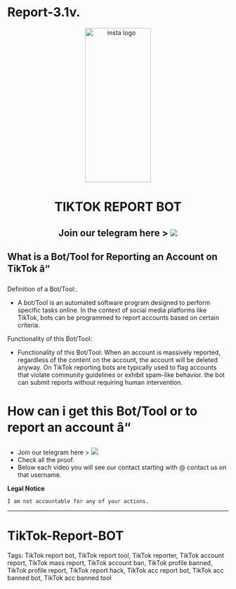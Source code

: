 # Report-3.1v.
<p align="center"><img src="logo.png" width="150px" height="350px" alt="insta logo"></p>

<h1 align="center">TIKTOK REPORT BOT</h1>
<h2 align="center">Join our telegram here > <a href="https://tinyurl.com/3a9d2kp4"><img src="https://img.shields.io/badge/Telegram-2CA5E0?style=for-the-badge&logo=telegram&logoColor=white"></a></h2>

## What is a Bot/Tool for Reporting an Account on TikTok â“
   Definition of a Bot/Tool:.
  * <p>A bot/Tool is an automated software program designed to perform specific tasks online. In the context of social media platforms like TikTok, bots can be programmed to report accounts based on certain criteria.</p>
   Functionality of this Bot/Tool: 
* <p>Functionality of this Bot/Tool: When an account is massively reported, regardless of the content on the account, the account will be deleted anyway. On TikTok reporting bots are typically used to flag accounts that violate community guidelines or exhibit spam-like behavior. the bot can submit reports without requiring human intervention.</p>


# How can i get this Bot/Tool or to report an account â“
  * Join our telegram here > <a href="https://tinyurl.com/3a9d2kp4"><img src="https://img.shields.io/badge/Telegram-2CA5E0?style=for-the-badge&logo=telegram&logoColor=white"></a>
  * Check all the proof.
  * Below each video you will see our contact starting with @ contact us on that username.
</pre>
</p>
</details>


**Legal Notice**

```console
I am not accountable for any of your actions.
```

----

# TikTok-Report-BOT


Tags: TikTok report bot, TikTok report tool, TikTok reporter, TikTok account report, TikTok mass report, TikTok account ban, TikTok profile banned, TikTok profile report, TikTok report hack, TikTok acc report bot, TikTok acc banned bot, TikTok acc banned tool

